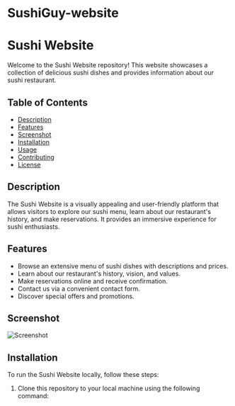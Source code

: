 # SushiGuy-website
# Sushi Website

Welcome to the Sushi Website repository! This website showcases a collection of delicious sushi dishes and provides information about our sushi restaurant.

## Table of Contents
- [Description](#description)
- [Features](#features)
- [Screenshot](#screenshot)
- [Installation](#installation)
- [Usage](#usage)
- [Contributing](#contributing)
- [License](#license)

## Description
The Sushi Website is a visually appealing and user-friendly platform that allows visitors to explore our sushi menu, learn about our restaurant's history, and make reservations. It provides an immersive experience for sushi enthusiasts.

## Features
- Browse an extensive menu of sushi dishes with descriptions and prices.
- Learn about our restaurant's history, vision, and values.
- Make reservations online and receive confirmation.
- Contact us via a convenient contact form.
- Discover special offers and promotions.

## Screenshot
![Screenshot](screenshot.png)

## Installation
To run the Sushi Website locally, follow these steps:

1. Clone this repository to your local machine using the following command:
